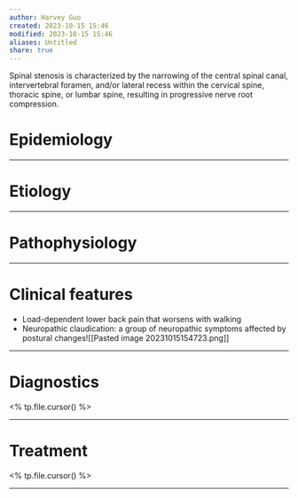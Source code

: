 ```yaml
---
author: Harvey Guo
created: 2023-10-15 15:46
modified: 2023-10-15 15:46
aliases: Untitled
share: true
---
```

Spinal stenosis is characterized by the narrowing of the central spinal canal, intervertebral foramen, and/or lateral recess within the cervical spine, thoracic spine, or lumbar spine, resulting in progressive nerve root compression.
# Epidemiology


---
# Etiology


---
# Pathophysiology


---
# Clinical features
- Load-dependent lower back pain that worsens with walking 
- Neuropathic claudication: a group of neuropathic symptoms affected by postural changes![[Pasted image 20231015154723.png]]

---
# Diagnostics
<% tp.file.cursor() %>

---
# Treatment
<% tp.file.cursor() %>

---
